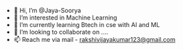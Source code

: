 - 👋 Hi, I’m @Jaya-Soorya
- 👀 I’m interested in Machine Learning
- 🌱 I’m currently learning Btech in cse with AI and ML
- 💞️ I’m looking to collaborate on ....
- 📫 Reach me via mail - rakshivijayakumar123@gmail.com

<!---
Jaya-Soorya/Jaya-Soorya is a ✨ special ✨ repository because its `README.md` (this file) appears on your GitHub profile.
You can click the Preview link to take a look at your changes.
--->
